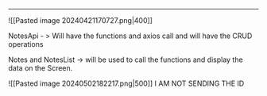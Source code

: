 - - -
![[Pasted image 20240421170727.png|400]]

NotesApi - > Will have the functions and axios call and will have the CRUD operations

Notes and NotesList -> will be used to call the functions and display the data on the Screen.

![[Pasted image 20240502182217.png|500]]
I AM NOT SENDING THE ID 